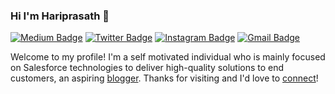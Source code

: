 ### Hi I'm Hariprasath 👋
[![Medium Badge](https://img.shields.io/badge/-@__tharis63-000000?style=flat&labelColor=000000&logo=Medium&link=https://medium.com/@tharis63)](https://medium.com/@tharis63)
[![Twitter Badge](https://img.shields.io/badge/-@hariss63-1ca0f1?style=flat&labelColor=1ca0f1&logo=twitter&logoColor=white&link=https://twitter.com/hariss63)](https://twitter.com/hariss63)
[![Instagram Badge](https://img.shields.io/badge/-@tharis63-purple?style=flat&logo=instagram&logoColor=white&link=https://www.instagram.com/tharis63/)](https://www.instagram.com/tharis63/)
[![Gmail Badge](https://img.shields.io/badge/-tharis63-c14438?style=flat&logo=Gmail&logoColor=white&link=mailto:tharis63@gmail.com)](mailto:tharis63@.com)

Welcome to my profile! I'm a self motivated individual who is mainly focused on Salesforce technologies to deliver high-quality solutions to end customers, an aspiring [blogger](https://medium.com/@tharis63). Thanks for visiting and I'd love to [connect](https://www.linkedin.com/in/hariprasath-thanarajah-5234b660/)!
